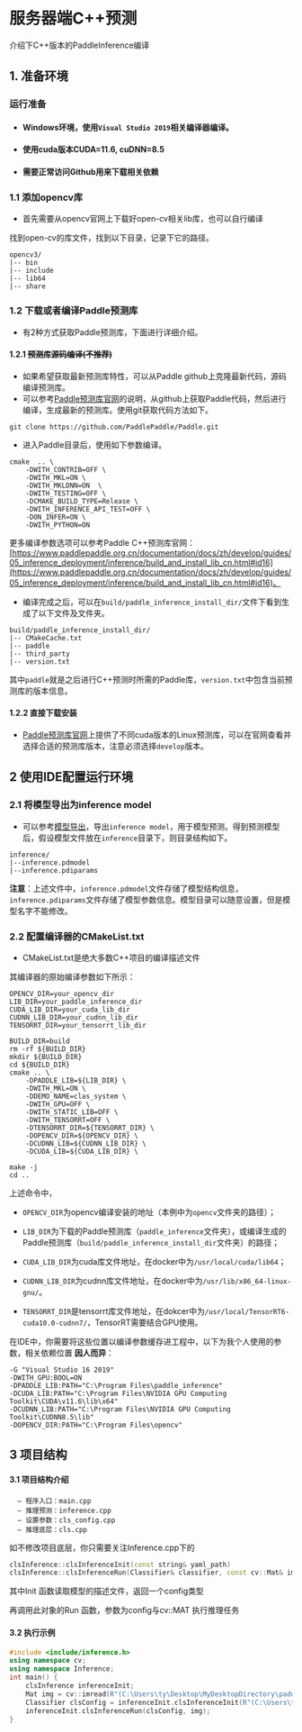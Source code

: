 # 服务器端C++预测

介绍下C++版本的PaddleInference编译


## 1. 准备环境

### 运行准备
- #### Windows环境，使用`Visual Studio 2019`相关编译器编译。

- #### 使用cuda版本CUDA=11.6, cuDNN=8.5
- #### 需要正常访问Github用来下载相关依赖

### 1.1 添加opencv库

* 首先需要从opencv官网上下载好open-cv相关lib库，也可以自行编译

找到open-cv的库文件，找到以下目录，记录下它的路径。

```
opencv3/
|-- bin
|-- include
|-- lib64
|-- share
```

### 1.2 下载或者编译Paddle预测库

* 有2种方式获取Paddle预测库，下面进行详细介绍。

#### 1.2.1 ~~预测库源码编译(不推荐)~~
* 如果希望获取最新预测库特性，可以从Paddle github上克隆最新代码，源码编译预测库。
* 可以参考[Paddle预测库官网](https://www.paddlepaddle.org.cn/documentation/docs/zh/develop/guides/05_inference_deployment/inference/build_and_install_lib_cn.html#id16)的说明，从github上获取Paddle代码，然后进行编译，生成最新的预测库。使用git获取代码方法如下。

```shell
git clone https://github.com/PaddlePaddle/Paddle.git
```

* 进入Paddle目录后，使用如下参数编译。

```shell
cmake  .. \
    -DWITH_CONTRIB=OFF \
    -DWITH_MKL=ON \
    -DWITH_MKLDNN=ON  \
    -DWITH_TESTING=OFF \
    -DCMAKE_BUILD_TYPE=Release \
    -DWITH_INFERENCE_API_TEST=OFF \
    -DON_INFER=ON \
    -DWITH_PYTHON=ON
```

更多编译参数选项可以参考Paddle C++预测库官网：[https://www.paddlepaddle.org.cn/documentation/docs/zh/develop/guides/05_inference_deployment/inference/build_and_install_lib_cn.html#id16](https://www.paddlepaddle.org.cn/documentation/docs/zh/develop/guides/05_inference_deployment/inference/build_and_install_lib_cn.html#id16)。


* 编译完成之后，可以在`build/paddle_inference_install_dir/`文件下看到生成了以下文件及文件夹。

```
build/paddle_inference_install_dir/
|-- CMakeCache.txt
|-- paddle
|-- third_party
|-- version.txt
```

其中`paddle`就是之后进行C++预测时所需的Paddle库，`version.txt`中包含当前预测库的版本信息。

#### 1.2.2 直接下载安装

* [Paddle预测库官网](https://www.paddlepaddle.org.cn/documentation/docs/zh/develop/guides/05_inference_deployment/inference/build_and_install_lib_cn.html#id1)上提供了不同cuda版本的Linux预测库，可以在官网查看并选择合适的预测库版本，注意必须选择`develop`版本。


## 2 使用IDE配置运行环境

### 2.1 将模型导出为inference model

* 可以参考[模型导出](../../tools/export_model.py)，导出`inference model`，用于模型预测。得到预测模型后，假设模型文件放在`inference`目录下，则目录结构如下。

```
inference/
|--inference.pdmodel
|--inference.pdiparams
```
**注意**：上述文件中，`inference.pdmodel`文件存储了模型结构信息，`inference.pdiparams`文件存储了模型参数信息。模型目录可以随意设置，但是模型名字不能修改。

### 2.2 配置编译器的CMakeList.txt

* CMakeList.txt是绝大多数C++项目的编译描述文件

其编译器的原始编译参数如下所示：
```shell
OPENCV_DIR=your_opencv_dir
LIB_DIR=your_paddle_inference_dir
CUDA_LIB_DIR=your_cuda_lib_dir
CUDNN_LIB_DIR=your_cudnn_lib_dir
TENSORRT_DIR=your_tensorrt_lib_dir

BUILD_DIR=build
rm -rf ${BUILD_DIR}
mkdir ${BUILD_DIR}
cd ${BUILD_DIR}
cmake .. \
    -DPADDLE_LIB=${LIB_DIR} \
    -DWITH_MKL=ON \
    -DDEMO_NAME=clas_system \
    -DWITH_GPU=OFF \
    -DWITH_STATIC_LIB=OFF \
    -DWITH_TENSORRT=OFF \
    -DTENSORRT_DIR=${TENSORRT_DIR} \
    -DOPENCV_DIR=${OPENCV_DIR} \
    -DCUDNN_LIB=${CUDNN_LIB_DIR} \
    -DCUDA_LIB=${CUDA_LIB_DIR} \

make -j
cd ..
```

上述命令中，

* `OPENCV_DIR`为opencv编译安装的地址（本例中为`opencv`文件夹的路径）；

* `LIB_DIR`为下载的Paddle预测库（`paddle_inference`文件夹），或编译生成的Paddle预测库（`build/paddle_inference_install_dir`文件夹）的路径；

* `CUDA_LIB_DIR`为cuda库文件地址，在docker中为`/usr/local/cuda/lib64`；

* `CUDNN_LIB_DIR`为cudnn库文件地址，在docker中为`/usr/lib/x86_64-linux-gnu/`。

* `TENSORRT_DIR`是tensorrt库文件地址，在dokcer中为`/usr/local/TensorRT6-cuda10.0-cudnn7/`，TensorRT需要结合GPU使用。

在IDE中，你需要将这些位置以编译参数缓存进工程中，以下为我个人使用的参数，相关依赖位置 **因人而异**：

```
-G "Visual Studio 16 2019" 
-DWITH_GPU:BOOL=ON 
-DPADDLE_LIB:PATH="C:\Program Files\paddle_inference" 
-DCUDA_LIB:PATH="C:\Program Files\NVIDIA GPU Computing Toolkit\CUDA\v11.6\lib\x64" 
-DCUDNN_LIB:PATH="C:\Program Files\NVIDIA GPU Computing Toolkit\CUDNN8.5\lib" 
-DOPENCV_DIR:PATH="C:\Program Files\opencv"
```


## 3 项目结构
#### 3.1 项目结构介绍

```
  — 程序入口：main.cpp
  — 推理预测：inference.cpp
  — 设置参数：cls_config.cpp
  — 推理底层：cls.cpp
```

如不修改项目底层，你只需要关注Inference.cpp下的
```c++
clsInference::clsInferenceInit(const string& yaml_path)
clsInference::clsInferenceRun(Classifier& classifier, const cv::Mat& img)
```
其中Init 函数读取模型的描述文件，返回一个config类型

再调用此对象的Run 函数，参数为config与cv::MAT 执行推理任务

#### 3.2 执行示例

```c++
#include <include/inference.h>
using namespace cv;
using namespace Inference;
int main() {
    clsInference inferenceInit;
    Mat img = cv::imread(R"(C:\Users\ty\Desktop\MyDesktopDirectory\paddleCPPInferDEMO\inference\pic\20210611_101518_0490.jpg)");
    Classifier clsConfig = inferenceInit.clsInferenceInit(R"(C:\Users\ty\Desktop\MyDesktopDirectory\paddleCPPInferDEMO\inference_attr.yaml)");
    inferenceInit.clsInferenceRun(clsConfig, img);
}
```
